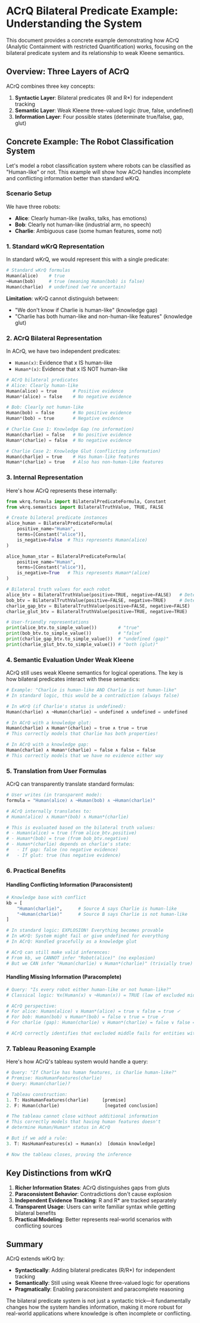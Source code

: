 # ACrQ Bilateral Predicate Example: Understanding the System

This document provides a concrete example demonstrating how ACrQ (Analytic Containment with restricted Quantification) works, focusing on the bilateral predicate system and its relationship to weak Kleene semantics.

## Overview: Three Layers of ACrQ

ACrQ combines three key concepts:

1. **Syntactic Layer**: Bilateral predicates (R and R*) for independent tracking
2. **Semantic Layer**: Weak Kleene three-valued logic (true, false, undefined)
3. **Information Layer**: Four possible states (determinate true/false, gap, glut)

## Concrete Example: The Robot Classification System

Let's model a robot classification system where robots can be classified as "Human-like" or not. This example will show how ACrQ handles incomplete and conflicting information better than standard wKrQ.

### Scenario Setup

We have three robots:
- **Alice**: Clearly human-like (walks, talks, has emotions)
- **Bob**: Clearly not human-like (industrial arm, no speech)
- **Charlie**: Ambiguous case (some human features, some not)

### 1. Standard wKrQ Representation

In standard wKrQ, we would represent this with a single predicate:

```python
# Standard wKrQ formulas
Human(alice)    # true
¬Human(bob)     # true (meaning Human(bob) is false)
Human(charlie)  # undefined (we're uncertain)
```

**Limitation**: wKrQ cannot distinguish between:
- "We don't know if Charlie is human-like" (knowledge gap)
- "Charlie has both human-like and non-human-like features" (knowledge glut)

### 2. ACrQ Bilateral Representation

In ACrQ, we have two independent predicates:
- `Human(x)`: Evidence that x IS human-like
- `Human*(x)`: Evidence that x IS NOT human-like

```python
# ACrQ bilateral predicates
# Alice: Clearly human-like
Human(alice) = true      # Positive evidence
Human*(alice) = false    # No negative evidence

# Bob: Clearly not human-like
Human(bob) = false       # No positive evidence
Human*(bob) = true       # Negative evidence

# Charlie Case 1: Knowledge Gap (no information)
Human(charlie) = false   # No positive evidence
Human*(charlie) = false  # No negative evidence

# Charlie Case 2: Knowledge Glut (conflicting information)
Human(charlie) = true    # Has human-like features
Human*(charlie) = true   # Also has non-human-like features
```

### 3. Internal Representation

Here's how ACrQ represents these internally:

```python
from wkrq.formula import BilateralPredicateFormula, Constant
from wkrq.semantics import BilateralTruthValue, TRUE, FALSE

# Create bilateral predicate instances
alice_human = BilateralPredicateFormula(
    positive_name="Human",
    terms=[Constant("alice")],
    is_negative=False  # This represents Human(alice)
)

alice_human_star = BilateralPredicateFormula(
    positive_name="Human",
    terms=[Constant("alice")],
    is_negative=True   # This represents Human*(alice)
)

# Bilateral truth values for each robot
alice_btv = BilateralTruthValue(positive=TRUE, negative=FALSE)   # Determinate true
bob_btv = BilateralTruthValue(positive=FALSE, negative=TRUE)     # Determinate false
charlie_gap_btv = BilateralTruthValue(positive=FALSE, negative=FALSE)  # Gap
charlie_glut_btv = BilateralTruthValue(positive=TRUE, negative=TRUE)   # Glut

# User-friendly representations
print(alice_btv.to_simple_value())        # "true"
print(bob_btv.to_simple_value())          # "false"
print(charlie_gap_btv.to_simple_value())  # "undefined (gap)"
print(charlie_glut_btv.to_simple_value()) # "both (glut)"
```

### 4. Semantic Evaluation Under Weak Kleene

ACrQ still uses weak Kleene semantics for logical operations. The key is how bilateral predicates interact with these semantics:

```python
# Example: "Charlie is human-like AND Charlie is not human-like"
# In standard logic, this would be a contradiction (always false)

# In wKrQ (if Charlie's status is undefined):
Human(charlie) ∧ ¬Human(charlie) = undefined ∧ undefined = undefined

# In ACrQ with a knowledge glut:
Human(charlie) ∧ Human*(charlie) = true ∧ true = true
# This correctly models that Charlie has both properties!

# In ACrQ with a knowledge gap:
Human(charlie) ∧ Human*(charlie) = false ∧ false = false
# This correctly models that we have no evidence either way
```

### 5. Translation from User Formulas

ACrQ can transparently translate standard formulas:

```python
# User writes (in transparent mode):
formula = "Human(alice) ∧ ¬Human(bob) ∧ ¬Human(charlie)"

# ACrQ internally translates to:
# Human(alice) ∧ Human*(bob) ∧ Human*(charlie)

# This is evaluated based on the bilateral truth values:
# - Human(alice) = true (from alice_btv.positive)
# - Human*(bob) = true (from bob_btv.negative)
# - Human*(charlie) depends on charlie's state:
#   - If gap: false (no negative evidence)
#   - If glut: true (has negative evidence)
```

### 6. Practical Benefits

#### Handling Conflicting Information (Paraconsistent)

```python
# Knowledge base with conflict
kb = [
    "Human(charlie)",      # Source A says Charlie is human-like
    "¬Human(charlie)"      # Source B says Charlie is not human-like
]

# In standard logic: EXPLOSION! Everything becomes provable
# In wKrQ: System might fail or give undefined for everything
# In ACrQ: Handled gracefully as a knowledge glut

# ACrQ can still make valid inferences:
# From kb, we CANNOT infer "Robot(alice)" (no explosion)
# But we CAN infer "Human(charlie) ∨ Human*(charlie)" (trivially true)
```

#### Handling Missing Information (Paracomplete)

```python
# Query: "Is every robot either human-like or not human-like?"
# Classical logic: ∀x(Human(x) ∨ ¬Human(x)) = TRUE (law of excluded middle)

# ACrQ perspective:
# For alice: Human(alice) ∨ Human*(alice) = true ∨ false = true ✓
# For bob: Human(bob) ∨ Human*(bob) = false ∨ true = true ✓
# For charlie (gap): Human(charlie) ∨ Human*(charlie) = false ∨ false = false ✗

# ACrQ correctly identifies that excluded middle fails for entities with gaps
```

### 7. Tableau Reasoning Example

Here's how ACrQ's tableau system would handle a query:

```python
# Query: "If Charlie has human features, is Charlie human-like?"
# Premise: HasHumanFeatures(charlie)
# Query: Human(charlie)?

# Tableau construction:
1. T: HasHumanFeatures(charlie)     [premise]
2. F: Human(charlie)                 [negated conclusion]

# The tableau cannot close without additional information
# This correctly models that having human features doesn't 
# determine Human/Human* status in ACrQ

# But if we add a rule:
3. T: HasHumanFeatures(x) → Human(x)  [domain knowledge]

# Now the tableau closes, proving the inference
```

## Key Distinctions from wKrQ

1. **Richer Information States**: ACrQ distinguishes gaps from gluts
2. **Paraconsistent Behavior**: Contradictions don't cause explosion
3. **Independent Evidence Tracking**: R and R* are tracked separately
4. **Transparent Usage**: Users can write familiar syntax while getting bilateral benefits
5. **Practical Modeling**: Better represents real-world scenarios with conflicting sources

## Summary

ACrQ extends wKrQ by:
- **Syntactically**: Adding bilateral predicates (R/R*) for independent tracking
- **Semantically**: Still using weak Kleene three-valued logic for operations
- **Pragmatically**: Enabling paraconsistent and paracomplete reasoning

The bilateral predicate system is not just a syntactic trick—it fundamentally changes how the system handles information, making it more robust for real-world applications where knowledge is often incomplete or conflicting.